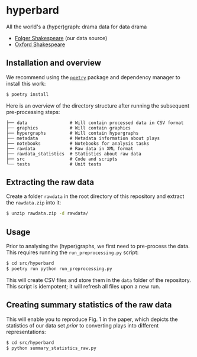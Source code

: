 # hyperbard
All the world's a (hyper)graph: drama data for data drama

- [Folger Shakespeare](https://shakespeare.folger.edu/download-the-folger-shakespeare-complete-set/) (our data source)
- [Oxford Shakespeare](https://oll.libertyfund.org/title/shakespeare-the-complete-works-of-william-shakespeare-part-1-the-oxford-shakespeare)

## Installation and overview

We recommend using the [`poetry`](https://python-poetry.org) package and
dependency manager to install this work:

```bash
$ poetry install
```

Here is an overview of the directory structure after running the
subsequent pre-processing steps:

```
├── data                # Will contain processed data in CSV format
├── graphics            # Will contain graphics
├── hypergraphs         # Will contain hypergraphs
├── metadata            # Metadata information about plays
├── notebooks           # Notebooks for analysis tasks
├── rawdata             # Raw data in XML format
├── rawdata_statistics  # Statistics about raw data
├── src                 # Code and scripts
└── tests               # Unit tests
```

## Extracting the raw data

Create a folder `rawdata` in the root directory of this repository and
extract the `rawdata.zip` into it:

```bash
$ unzip rawdata.zip -d rawdata/
```

## Usage

Prior to analysing the (hyper)graphs, we first need to pre-process the
data. This requires running the `run_preprocessing.py` script:

```bash
$ cd src/hyperbard
$ poetry run python run_preprocessing.py
```

This will create CSV files and store them in the `data` folder of the
repository. This script is idempotent; it will refresh all files upon
a new run.

## Creating summary statistics of the raw data

This will enable you to reproduce Fig. 1 in the paper, which depicts the
statistics of our data set *prior* to converting plays into different
representations:

```bash
$ cd src/hyperbard
$ python summary_statistics_raw.py
```
